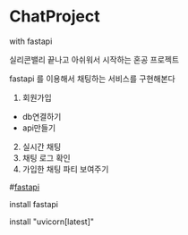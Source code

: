 # ChatProject
with fastapi

실리콘밸리 끝나고 아쉬워서 시작하는 혼공 프로젝트

fastapi 를 이용해서 채팅하는 서비스를 구현해본다
1. 회원가입
- db연결하기
- api만들기
2. 실시간 채팅
3. 채팅 로그 확인
4. 가입한 채팅 파티 보여주기


#[fastapi](https://fastapi.tiangolo.com/ko/)

install fastapi

install "uvicorn[latest]"
